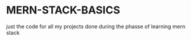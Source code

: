 # MERN-STACK-BASICS
just the code for all my projects done during the phasse of learning mern stack
